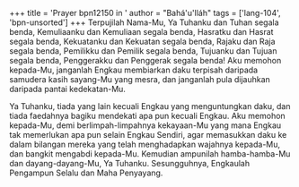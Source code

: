 +++
title = 'Prayer bpn12150 in '
author = "Bahá'u'lláh"
tags = ['lang-104', 'bpn-unsorted']
+++
Terpujilah Nama-Mu, Ya Tuhanku dan Tuhan segala benda, Kemuliaanku dan Kemuliaan segala benda, Hasratku dan Hasrat segala benda, Kekuatanku dan Kekuatan segala benda, Rajaku dan Raja segala benda, Pemilikku dan Pemilik segala benda, Tujuanku dan Tujuan segala benda, Penggerakku dan Penggerak segala benda! Aku memohon kepada-Mu, janganlah Engkau membiarkan daku terpisah daripada samudera kasih sayang-Mu yang mesra, dan janganlah pula dijauhkan daripada pantai kedekatan-Mu.

Ya Tuhanku, tiada yang lain kecuali Engkau yang menguntungkan daku, dan tiada faedahnya bagiku mendekati apa pun kecuali Engkau. Aku memohon kepada-Mu, demi berlimpah-limpahnya kekayaan-Mu yang mana Engkau tak memerlukan apa pun selain Engkau Sendiri, agar memasukkan daku ke dalam bilangan mereka yang telah menghadapkan wajahnya kepada-Mu, dan bangkit mengabdi kepada-Mu. Kemudian ampunilah hamba-hamba-Mu dan dayang-dayang-Mu, Ya Tuhanku. Sesungguhnya, Engkaulah Pengampun Selalu dan Maha Penyayang.
